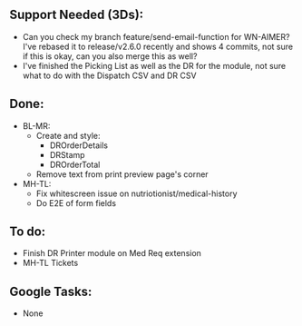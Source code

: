 ## Support Needed (3Ds):
  - Can you check my branch feature/send-email-function for WN-AIMER? I've rebased it to release/v2.6.0 recently and shows 4 commits, not sure if this is okay, can you also merge this as well?
  - I've finished the Picking List as well as the DR for the module, not sure what to do with the Dispatch CSV and DR CSV
## Done:
  - BL-MR:
    - Create and style:
      - DROrderDetails
      - DRStamp
      - DROrderTotal 
    - Remove text from print preview page's corner
  - MH-TL:
    - Fix whitescreen issue on nutriotionist/medical-history
    - Do E2E of form fields
## To do:
  - Finish DR Printer module on Med Req extension
  - MH-TL Tickets
## Google Tasks:
  - None
